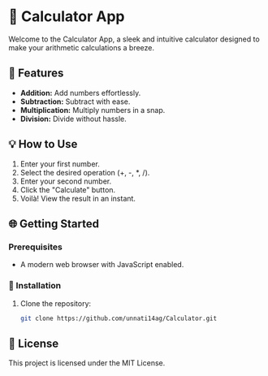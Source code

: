 # 🧮 Calculator App

Welcome to the Calculator App, a sleek and intuitive calculator designed to make your arithmetic calculations a breeze.

## 🚀 Features

- **Addition:** Add numbers effortlessly.
- **Subtraction:** Subtract with ease.
- **Multiplication:** Multiply numbers in a snap.
- **Division:** Divide without hassle.

## 💡 How to Use

1. Enter your first number.
2. Select the desired operation (+, -, *, /).
3. Enter your second number.
4. Click the "Calculate" button.
5. Voilà! View the result in an instant.

## 🌐 Getting Started

### Prerequisites

- A modern web browser with JavaScript enabled.

### 🚀 Installation

1. Clone the repository:

   ```bash
   git clone https://github.com/unnati14ag/Calculator.git

## 📄 License

This project is licensed under the MIT License.

